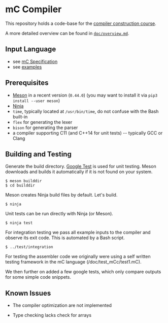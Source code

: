# mC Compiler

This repository holds a code-base for the [compiler construction course](https://github.com/W4RH4WK/UIBK-703602-Compiler-Construction).

A more detailed overview can be found in [`doc/overview.md`](doc/overview.md).

## Input Language

- see [mC Specification](https://github.com/W4RH4WK/UIBK-703602-Compiler-Construction/blob/master/mC_specification.md)
- see [examples](doc/examples)

## Prerequisites

- [Meson](http://mesonbuild.com/) in a recent version (`0.44.0`)
  (you may want to install it via `pip3 install --user meson`)
- [Ninja](https://ninja-build.org/)
- `time`, typically located at `/usr/bin/time`, do not confuse with the Bash built-in
- `flex` for generating the lexer
- `bison` for generating the parser
- a compiler supporting C11 (and C++14 for unit tests) -- typically GCC or Clang

## Building and Testing

Generate the build directory.
[Google Test](https://github.com/google/googletest) is used for unit testing.
Meson downloads and builds it automatically if it is not found on your system.

    $ meson builddir
    $ cd builddir

Meson creates Ninja build files by default.
Let's build.

    $ ninja

Unit tests can be run directly with Ninja (or Meson).

    $ ninja test

For integration testing we pass all example inputs to the compiler and observe its exit code.
This is automated by a Bash script.

    $ ../test/integration

For testing the assembler code we originally were using a self written testing framework in the mC
language (/doc/test_mCc/test1.mC).

We then further on added a few google tests, which only compare outputs for some simple code snippets.


## Known Issues

- The compiler optimization are not implemented

- Type checking lacks check for arrays
